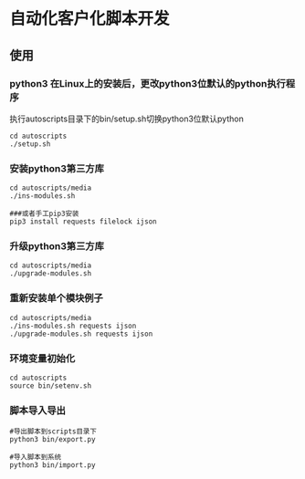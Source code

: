 # 自动化客户化脚本开发

## 使用
### python3 在Linux上的安装后，更改python3位默认的python执行程序
执行autoscripts目录下的bin/setup.sh切换python3位默认python
```shell
cd autoscripts
./setup.sh
```

### 安装python3第三方库
```
cd autoscripts/media
./ins-modules.sh

###或者手工pip3安装
pip3 install requests filelock ijson
```
### 升级python3第三方库
```
cd autoscripts/media
./upgrade-modules.sh
```
### 重新安装单个模块例子
```
cd autoscripts/media
./ins-modules.sh requests ijson
./upgrade-modules.sh requests ijson
```

### 环境变量初始化
```
cd autoscripts
source bin/setenv.sh
```

### 脚本导入导出
```
#导出脚本到scripts目录下
python3 bin/export.py

#导入脚本到系统
python3 bin/import.py
```